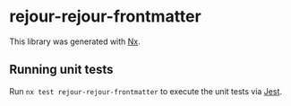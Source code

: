 # rejour-rejour-frontmatter

This library was generated with [Nx](https://nx.dev).

## Running unit tests

Run `nx test rejour-rejour-frontmatter` to execute the unit tests via [Jest](https://jestjs.io).
